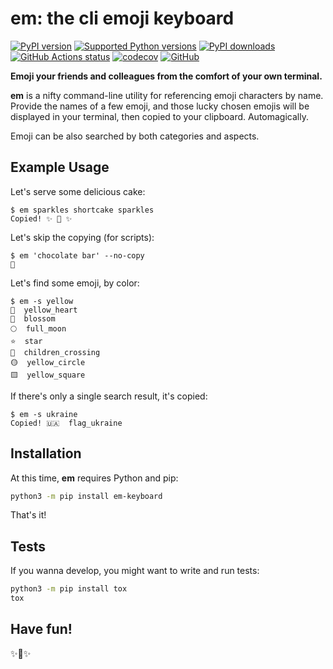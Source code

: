 # em: the cli emoji keyboard

[![PyPI version](https://img.shields.io/pypi/v/em-keyboard.svg?logo=pypi&logoColor=FFE873)](https://pypi.org/project/em-keyboard/)
[![Supported Python versions](https://img.shields.io/pypi/pyversions/em-keyboard.svg?logo=python&logoColor=FFE873)](https://pypi.org/project/em-keyboard/)
[![PyPI downloads](https://img.shields.io/pypi/dm/em-keyboard.svg)](https://pypistats.org/packages/em-keyboard)
[![GitHub Actions status](https://github.com/hugovk/em-keyboard/workflows/Test/badge.svg)](https://github.com/hugovk/em-keyboard/actions)
[![codecov](https://codecov.io/gh/hugovk/em-keyboard/branch/main/graph/badge.svg)](https://codecov.io/gh/hugovk/em-keyboard)
[![GitHub](https://img.shields.io/github/license/hugovk/em-keyboard.svg)](LICENSE)

**Emoji your friends and colleagues from the comfort of your own
terminal.**

**em** is a nifty command-line utility for referencing emoji characters
by name. Provide the names of a few emoji, and those lucky chosen emojis
will be displayed in your terminal, then copied to your clipboard.
Automagically.

Emoji can be also searched by both categories and aspects.

## Example Usage

Let's serve some delicious cake:

<!-- [[[cog
from scripts.run_command import run
run("em sparkles shortcake sparkles")
]]] -->

```console
$ em sparkles shortcake sparkles
Copied! ✨ 🍰 ✨
```

<!-- [[[end]]] -->

Let's skip the copying (for scripts):

<!-- [[[cog run("em 'chocolate bar' --no-copy") ]]] -->

```console
$ em 'chocolate bar' --no-copy
🍫
```

<!-- [[[end]]] -->

Let's find some emoji, by color:

<!-- [[[cog run("em -s yellow") ]]] -->

```console
$ em -s yellow
💛  yellow_heart
🌼  blossom
🌕  full_moon
⭐  star
🚸  children_crossing
🟡  yellow_circle
🟨  yellow_square
```

<!-- [[[end]]] -->

If there's only a single search result, it's copied:

<!-- [[[cog run("em -s ukraine") ]]] -->

```console
$ em -s ukraine
Copied! 🇺🇦  flag_ukraine
```

<!-- [[[end]]] -->

## Installation

At this time, **em** requires Python and pip:

```sh
python3 -m pip install em-keyboard
```

That's it!

## Tests

If you wanna develop, you might want to write and run tests:

```sh
python3 -m pip install tox
tox
```

## Have fun!

✨🍰✨
